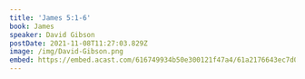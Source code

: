 ```yaml
---
title: 'James 5:1-6'
book: James
speaker: David Gibson
postDate: 2021-11-08T11:27:03.829Z
image: /img/David-Gibson.png
embed: https://embed.acast.com/616749934b50e300121f47a4/61a2176643ec7d001a52b553?theme=light&subscribe=false
---
```

